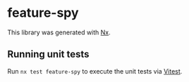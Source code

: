 # feature-spy

This library was generated with [Nx](https://nx.dev).

## Running unit tests

Run `nx test feature-spy` to execute the unit tests via [Vitest](https://vitest.dev/).
